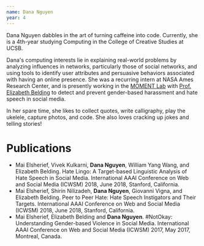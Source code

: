 ```yaml
---
name: Dana Nguyen
year: 4
---
```




Dana Nguyen dabbles in the art of turning caffeine into code. Currently, she is a 4th-year studying Computing in the College of Creative Studies at UCSB. 

Dana's computing interests lie in explaining real-world problems by analyzing influences in networks, particularly those of social networks, and using tools to identify user attributes and persuasive behaviors associated with having an online presence. She was a recurring intern at NASA Ames Research Center, and is presently working in the [MOMENT Lab](https://moment.cs.ucsb.edu) with [Prof. Elizabeth Belding](https://people.cs.ucsb.edu/ebelding/) to detect and prevent gender-based harassment and hate speech in social media. 

In her spare time, she likes to collect quotes, write calligraphy, play the ukelele, capture photos, and code. She also loves cracking up jokes and telling stories!

# Publications
*	Mai Elsherief, Vivek Kulkarni, <b>Dana Nguyen</b>, William Yang Wang, and Elizabeth Belding.  Hate Lingo: A Target-based Linguistic Analysis of Hate Speech in Social Media. International AAAI Conference on Web and Social Media (ICWSM) 2018, June 2018, Stanford, California.
*	Mai Elsherief, Shirin Nilizadeh, <b>Dana Nguyen</b>, Giovanni Vigna, and Elizabeth Belding.  Peer to Peer Hate: Hate Speech Instigators and Their Targets. International AAAI Conference on Web and Social Media (ICWSM) 2018, June 2018, Stanford, California.
* Mai Elsherief, Elizabeth Belding and <b>Dana Nguyen</b>.  #NotOkay: Understanding Gender-based Violence in Social Media. International AAAI Conference on Web and Social Media (ICWSM) 2017, May 2017, Montreal, Canada.



